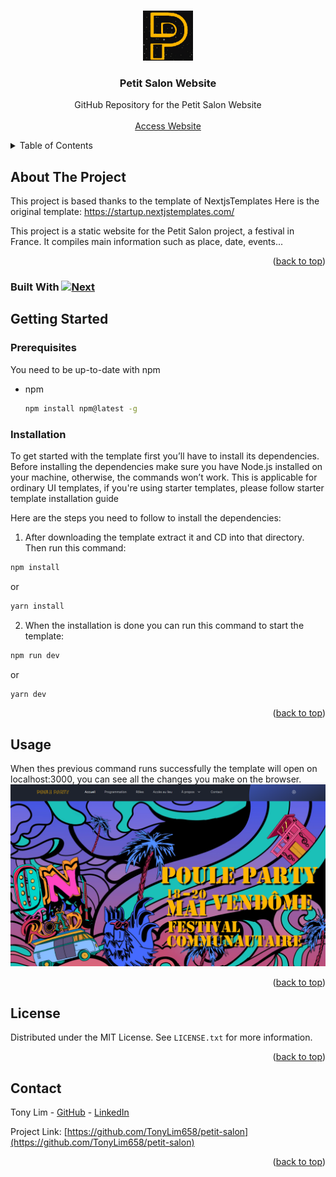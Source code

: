 <a name="readme-top"></a>

<!-- PROJECT LOGO -->
<br />
<div align="center">
  <a href="https://petit-salon.vercel.app/">
    <img src="public/images/logo/500x500.png" alt="Logo" width="80" height="80">
  </a>

  <h3 align="center">Petit Salon Website</h3>

  <p align="center">
    GitHub Repository for the Petit Salon Website
    <br />
    <br />
    <a href="https://petit-salon.vercel.app/">Access Website</a>
  </p>
</div>



<!-- TABLE OF CONTENTS -->
<details>
  <summary>Table of Contents</summary>
  <ol>
    <li>
      <a href="#about-the-project">About The Project</a>
      <ul>
        <li><a href="#built-with">Built With</a></li>
      </ul>
    </li>
    <li>
      <a href="#getting-started">Getting Started</a>
      <ul>
        <li><a href="#prerequisites">Prerequisites</a></li>
        <li><a href="#installation">Installation</a></li>
      </ul>
    </li>
    <li><a href="#usage">Usage</a></li>
    <li><a href="#license">License</a></li>
    <li><a href="#contact">Contact</a></li>
  </ol>
</details>



<!-- ABOUT THE PROJECT -->
## About The Project

<!-- [![Product Name Screen Shot][product-screenshot]](https://example.com) -->

This project is based thanks to the template of NextjsTemplates
Here is the original template: https://startup.nextjstemplates.com/

This project is a static website for the Petit Salon project, a festival in France. It compiles main information such as place, date, events...

<p align="right">(<a href="#readme-top">back to top</a>)</p>



### Built With  [![Next][Next.js]][Next-url]

<!-- GETTING STARTED -->
## Getting Started



### Prerequisites

You need to be up-to-date with npm
* npm
  ```sh
  npm install npm@latest -g
  ```

### Installation

To get started with the template first you’ll have to install its dependencies. Before installing the dependencies make sure you have Node.js installed on your machine, otherwise, the commands won’t work. This is applicable for ordinary UI templates, if you're using starter templates, please follow starter template installation guide

Here are the steps you need to follow to install the dependencies:

1. After downloading the template extract it and CD into that directory. Then run this command:
  ```sh
  npm install
  ```
or
  ```sh
  yarn install
  ```
2. When the installation is done you can run this command to start the template:
  ```sh
  npm run dev
  ```
or
  ```sh
  yarn dev
  ```
<p align="right">(<a href="#readme-top">back to top</a>)</p>



<!-- USAGE EXAMPLES -->
## Usage

When thes previous command runs successfully the template will open on localhost:3000, you can see all the changes you make on the browser.
![Alt text](public/images/docs/image.png)

<p align="right">(<a href="#readme-top">back to top</a>)</p>

<!-- LICENSE -->
## License

Distributed under the MIT License. See `LICENSE.txt` for more information.

<p align="right">(<a href="#readme-top">back to top</a>)</p>



<!-- CONTACT -->
## Contact

Tony Lim - [GitHub](https://github.com/TonyLim658) - [LinkedIn](https://www.linkedin.com/in/tlim/)

Project Link: [https://github.com/TonyLim658/petit-salon](https://github.com/TonyLim658/petit-salon)

<p align="right">(<a href="#readme-top">back to top</a>)</p>

<!-- MARKDOWN LINKS & IMAGES -->
<!-- https://www.markdownguide.org/basic-syntax/#reference-style-links -->
[contributors-shield]: https://img.shields.io/github/contributors/othneildrew/Best-README-Template.svg?style=for-the-badge
[contributors-url]: https://github.com/othneildrew/Best-README-Template/graphs/contributors
[forks-shield]: https://img.shields.io/github/forks/othneildrew/Best-README-Template.svg?style=for-the-badge
[forks-url]: https://github.com/othneildrew/Best-README-Template/network/members
[stars-shield]: https://img.shields.io/github/stars/othneildrew/Best-README-Template.svg?style=for-the-badge
[stars-url]: https://github.com/othneildrew/Best-README-Template/stargazers
[issues-shield]: https://img.shields.io/github/issues/othneildrew/Best-README-Template.svg?style=for-the-badge
[issues-url]: https://github.com/othneildrew/Best-README-Template/issues
[license-shield]: https://img.shields.io/github/license/othneildrew/Best-README-Template.svg?style=for-the-badge
[license-url]: https://github.com/othneildrew/Best-README-Template/blob/master/LICENSE.txt
[linkedin-shield]: https://img.shields.io/badge/-LinkedIn-black.svg?style=for-the-badge&logo=linkedin&colorB=555
[linkedin-url]: https://linkedin.com/in/othneildrew
[product-screenshot]: images/screenshot.png
[Next.js]: https://img.shields.io/badge/next.js-000000?style=for-the-badge&logo=nextdotjs&logoColor=white
[Next-url]: https://nextjs.org/
[React.js]: https://img.shields.io/badge/React-20232A?style=for-the-badge&logo=react&logoColor=61DAFB
[React-url]: https://reactjs.org/
[Vue.js]: https://img.shields.io/badge/Vue.js-35495E?style=for-the-badge&logo=vuedotjs&logoColor=4FC08D
[Vue-url]: https://vuejs.org/
[Angular.io]: https://img.shields.io/badge/Angular-DD0031?style=for-the-badge&logo=angular&logoColor=white
[Angular-url]: https://angular.io/
[Svelte.dev]: https://img.shields.io/badge/Svelte-4A4A55?style=for-the-badge&logo=svelte&logoColor=FF3E00
[Svelte-url]: https://svelte.dev/
[Laravel.com]: https://img.shields.io/badge/Laravel-FF2D20?style=for-the-badge&logo=laravel&logoColor=white
[Laravel-url]: https://laravel.com
[Bootstrap.com]: https://img.shields.io/badge/Bootstrap-563D7C?style=for-the-badge&logo=bootstrap&logoColor=white
[Bootstrap-url]: https://getbootstrap.com
[JQuery.com]: https://img.shields.io/badge/jQuery-0769AD?style=for-the-badge&logo=jquery&logoColor=white
[JQuery-url]: https://jquery.com 
